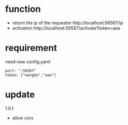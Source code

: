 # function
* return the ip of the requestor http://localhost:56567/ip
*  activation http://localhost:56567/activate?token=aaa

# requirement 
need new config.yaml 
```
port: ":56567"
token: ["wangke","aaa"]
```


# update
1.0.1
* allow cors